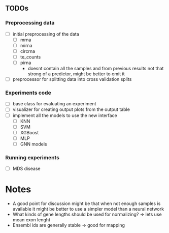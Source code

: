 ## TODOs

### Preprocessing data
- [ ] initial preprocessing of the data
  - [ ] mrna
  - [ ] mirna
  - [ ] circrna
  - [ ] te_counts
  - [ ] pirna
    - doesnt contain all the samples and from previous results not that strong of a predictor, might be better to omit it
- [ ] preprocessor for splitting data into cross validation splits

### Experiments code
- [ ] base class for evaluating an experiment
- [ ] visualizer for creating output plots from the output table
- [ ] implement all the models to use the new interface
  - [ ] KNN
  - [ ] SVM
  - [ ] XGBoost
  - [ ] MLP
  - [ ] GNN models

### Running experiments
- [ ] MDS disease

# Notes
- A good point for discussion might be that when not enough samples is available it might be better to use a simpler model than a neural network
- What kinds of gene lengths should be used for normalizing? => lets use mean exon lenght
- Ensembl ids are generally stable -> good for mapping
